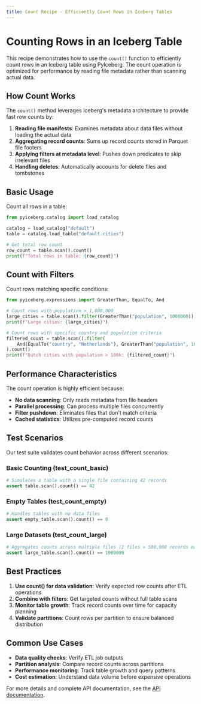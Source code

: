 ```yaml
---
title: Count Recipe - Efficiently Count Rows in Iceberg Tables
---
```


# Counting Rows in an Iceberg Table

This recipe demonstrates how to use the `count()` function to efficiently count rows in an Iceberg table using PyIceberg. The count operation is optimized for performance by reading file metadata rather than scanning actual data.

## How Count Works

The `count()` method leverages Iceberg's metadata architecture to provide fast row counts by:

1. **Reading file manifests**: Examines metadata about data files without loading the actual data
2. **Aggregating record counts**: Sums up record counts stored in Parquet file footers
3. **Applying filters at metadata level**: Pushes down predicates to skip irrelevant files
4. **Handling deletes**: Automatically accounts for delete files and tombstones

## Basic Usage

Count all rows in a table:

```python
from pyiceberg.catalog import load_catalog

catalog = load_catalog("default")
table = catalog.load_table("default.cities")

# Get total row count
row_count = table.scan().count()
print(f"Total rows in table: {row_count}")
```

## Count with Filters

Count rows matching specific conditions:

```python
from pyiceberg.expressions import GreaterThan, EqualTo, And

# Count rows with population > 1,000,000
large_cities = table.scan().filter(GreaterThan("population", 1000000)).count()
print(f"Large cities: {large_cities}")

# Count rows with specific country and population criteria
filtered_count = table.scan().filter(
    And(EqualTo("country", "Netherlands"), GreaterThan("population", 100000))
).count()
print(f"Dutch cities with population > 100k: {filtered_count}")
```

## Performance Characteristics

The count operation is highly efficient because:

- **No data scanning**: Only reads metadata from file headers
- **Parallel processing**: Can process multiple files concurrently
- **Filter pushdown**: Eliminates files that don't match criteria
- **Cached statistics**: Utilizes pre-computed record counts

## Test Scenarios

Our test suite validates count behavior across different scenarios:

### Basic Counting (test_count_basic)
```python
# Simulates a table with a single file containing 42 records
assert table.scan().count() == 42
```

### Empty Tables (test_count_empty)
```python
# Handles tables with no data files
assert empty_table.scan().count() == 0
```

### Large Datasets (test_count_large)
```python
# Aggregates counts across multiple files (2 files × 500,000 records each)
assert large_table.scan().count() == 1000000
```

## Best Practices

1. **Use count() for data validation**: Verify expected row counts after ETL operations
2. **Combine with filters**: Get targeted counts without full table scans
3. **Monitor table growth**: Track record counts over time for capacity planning
4. **Validate partitions**: Count rows per partition to ensure balanced distribution

## Common Use Cases

- **Data quality checks**: Verify ETL job outputs
- **Partition analysis**: Compare record counts across partitions
- **Performance monitoring**: Track table growth and query patterns
- **Cost estimation**: Understand data volume before expensive operations

For more details and complete API documentation, see the [API documentation](api.md#count-rows-in-a-table).

